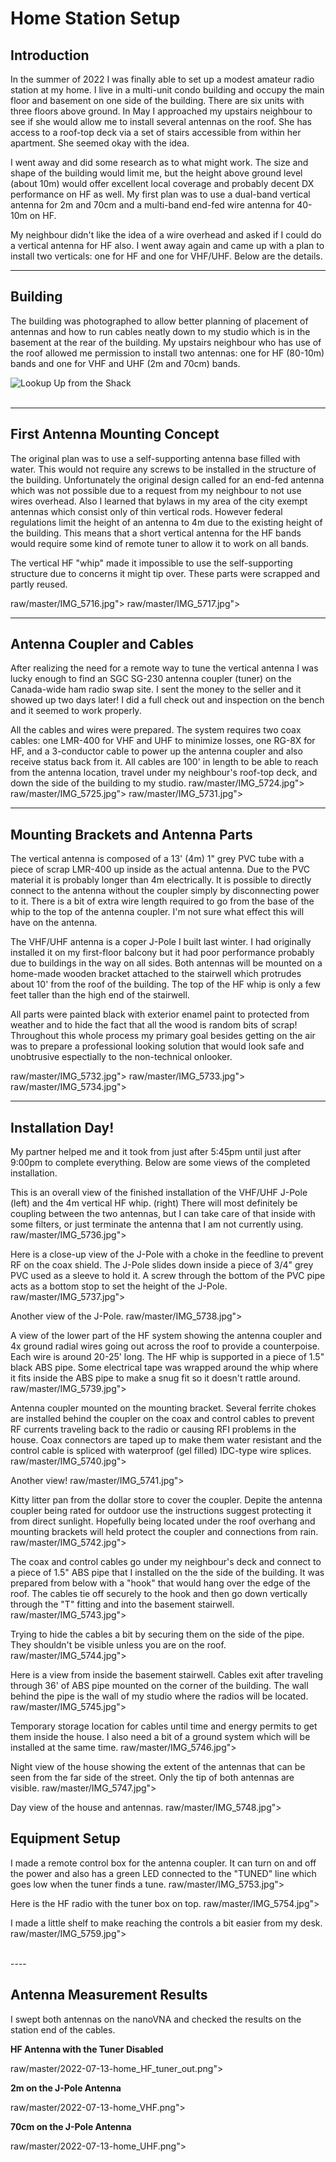 # Home Station Setup

## Introduction

In the summer of 2022 I was finally able to set up a modest amateur radio
station at my home. I live in a multi-unit condo building and occupy the
main floor and basement on one side of the building. There are six units
with three floors above ground. In May I approached my upstairs neighbour
to see if she would allow me to install several antennas on the roof. She
has access to a roof-top deck via a set of stairs accessible from within
her apartment. She seemed okay with the idea.

I went away and did some research as to what might work. The size and shape
of the building would limit me, but the height above ground level (about 10m)
would offer excellent local coverage and probably decent DX performance on HF
as well. My first plan was to use a dual-band vertical antenna for 2m and 70cm
and a multi-band end-fed wire antenna for 40-10m on HF.

My neighbour didn't like the idea of a wire overhead and asked if I could do
a vertical antenna for HF also. I went away again and came up with a plan to
install two verticals: one for HF and one for VHF/UHF. Below are the details.
<br clear="right"/>

----
## Building

The building was photographed to allow better planning of
    placement of antennas and how to run cables neatly down to my
    studio which is in the basement at the rear of the building. My
    upstairs neighbour who has use of the roof allowed me permission
    to install two antennas: one for HF (80-10m) bands and one for
    VHF and UHF (2m and 70cm) bands.

![](https://github.com/hires/RadioProjects/raw/master/HomeStation/images/IMG_5708.jpg "Lookup Up from the Shack")    
<br clear="right"/>

----
## First Antenna Mounting Concept
The original plan was to use a self-supporting antenna base filled
    with water. This would not require any screws to be installed in the
    structure of the building. Unfortunately the original design called for
    an end-fed antenna which was not possible due to a request from my
    neighbour to not use wires overhead. Also I learned that bylaws in my
    area of the city exempt antennas which consist only of thin vertical
    rods. However federal regulations limit the height of an antenna
    to 4m due to the existing height of the building. This means that
    a short vertical antenna for the HF bands would require some kind of
    remote tuner to allow it to work on all bands.

The vertical HF "whip" made it impossible to use the self-supporting
    structure due to concerns it might tip over. These parts were scrapped and
    partly reused.

raw/master/IMG_5716.jpg">
raw/master/IMG_5717.jpg">
<br clear="right"/>

----
## Antenna Coupler and Cables
After realizing the need for a remote way to tune the vertical antenna I
    was lucky enough to find an SGC SG-230 antenna coupler (tuner) on the
    Canada-wide ham radio swap site. I sent the money to the seller and it
    showed up two days later! I did a full check out and inspection on the
    bench and it seemed to work properly.

All the cables and wires were prepared. The system requires two coax cables:
    one LMR-400 for VHF and UHF to minimize losses, one RG-8X for HF, and a 3-conductor
    cable to power up the antenna coupler and also receive status back from it. All cables
    are 100' in length to be able to reach from the antenna location, travel under my
    neighbour's roof-top deck, and down the side of the building to my studio.
raw/master/IMG_5724.jpg">
raw/master/IMG_5725.jpg">
raw/master/IMG_5731.jpg">
<br clear="right"/>

----
## Mounting Brackets and Antenna Parts
The vertical antenna is composed of a 13' (4m) 1" grey PVC tube with a piece of
    scrap LMR-400 up inside as the actual antenna. Due to the PVC material it is probably
    longer than 4m electrically. It is possible to directly connect to the antenna without
    the coupler simply by disconnecting power to it. There is a bit of extra wire length
    required to go from the base of the whip to the top of the antenna coupler. I'm not
    sure what effect this will have on the antenna.

The VHF/UHF antenna is a coper J-Pole I built last winter. I had originally installed
    it on my first-floor balcony but it had poor performance probably due to buildings
    in the way on all sides. Both antennas will be mounted on a home-made wooden bracket
    attached to the stairwell which protrudes about 10' from the roof of the building.
    The top of the HF whip is only a few feet taller than the high end of the stairwell.

All parts were painted black with exterior enamel paint to protected from weather and
    to hide the fact that all the wood is random bits of scrap! Throughout this whole process
    my primary goal besides getting on the air was to prepare a professional looking solution
    that would look safe and unobtrusive espectially to the non-technical onlooker.

raw/master/IMG_5732.jpg">
raw/master/IMG_5733.jpg">
raw/master/IMG_5734.jpg">
<br clear="right"/>

----
## Installation Day!
My partner helped me and it took from just after 5:45pm until just after 9:00pm to
    complete everything. Below are some views of the completed installation.

This is an overall view of the finished installation of the VHF/UHF J-Pole (left) and the
    4m vertical HF whip. (right) There will most definitely be coupling between the two antennas,
    but I can take care of that inside with some filters, or just terminate the antenna that I am
    not currently using.
raw/master/IMG_5736.jpg">

Here is a close-up view of the J-Pole with a choke in the feedline to prevent RF on the coax shield.
    The J-Pole slides down inside a piece of 3/4" grey PVC used as a sleeve to hold it. A screw through the
    bottom of the PVC pipe acts as a bottom stop to set the height of the J-Pole.
raw/master/IMG_5737.jpg">

Another view of the J-Pole.
raw/master/IMG_5738.jpg">

A view of the lower part of the HF system showing the antenna coupler and 4x ground radial wires
    going out across the roof to provide a counterpoise. Each wire is around 20-25' long. The HF whip
    is supported in a piece of 1.5" black ABS pipe. Some electrical tape was wrapped around the whip
    where it fits inside the ABS pipe to make a snug fit so it doesn't rattle around.
raw/master/IMG_5739.jpg">

Antenna coupler mounted on the mounting bracket. Several ferrite chokes are installed behind the
    coupler on the coax and control cables to prevent RF currents traveling back to the radio or
    causing RFI problems in the house. Coax connectors are taped up to make them water resistant and
    the control cable is spliced with waterproof (gel filled) IDC-type wire splices.
raw/master/IMG_5740.jpg">

Another view!
raw/master/IMG_5741.jpg">

Kitty litter pan from the dollar store to cover the coupler. Depite the antenna coupler being rated
    for outdoor use the instructions suggest protecting it from direct sunlight. Hopefully being located
    under the roof overhang and mounting brackets will held protect the coupler and connections from rain.
raw/master/IMG_5742.jpg">

The coax and control cables go under my neighbour's deck and connect to a
    piece of 1.5" ABS pipe that I installed on the the side of the building. It was prepared from below with
    a "hook" that would hang over the edge of the roof. The cables tie off securely to the hook
    and then go down vertically through the "T" fitting and into the basement stairwell.
raw/master/IMG_5743.jpg">

Trying to hide the cables a bit by securing them on the side of the pipe. They shouldn't be visible unless
    you are on the roof.
raw/master/IMG_5744.jpg">

Here is a view from inside the basement stairwell. Cables exit after traveling through 36' of ABS pipe
    mounted on the corner of the building. The wall behind the pipe is the wall of my studio where the
    radios will be located.
raw/master/IMG_5745.jpg">

Temporary storage location for cables until time and energy permits to get them inside the house. I also
    need a bit of a ground system which will be installed at the same time.
raw/master/IMG_5746.jpg">

Night view of the house showing the extent of the antennas that can be seen from the far side of
    the street. Only the tip of both antennas are visible.
raw/master/IMG_5747.jpg">

Day view of the house and antennas.
raw/master/IMG_5748.jpg">

## Equipment Setup

I made a remote control box for the antenna coupler. It can turn on and off the power and also has a green
    LED connected to the "TUNED" line which goes low when the tuner finds a tune.
raw/master/IMG_5753.jpg">

Here is the HF radio with the tuner box on top.
raw/master/IMG_5754.jpg">

I made a little shelf to make reaching the controls a bit easier from my desk.
raw/master/IMG_5759.jpg">

<br clear="right"/>
----

## Antenna Measurement Results

I swept both antennas on the nanoVNA and checked the results on the station end of the cables.

<b>HF Antenna with the Tuner Disabled</b></p>
raw/master/2022-07-13-home_HF_tuner_out.png">

<b>2m on the J-Pole Antenna</b></p>
raw/master/2022-07-13-home_VHF.png">

<b>70cm on the J-Pole Antenna</b></p>
raw/master/2022-07-13-home_UHF.png">
